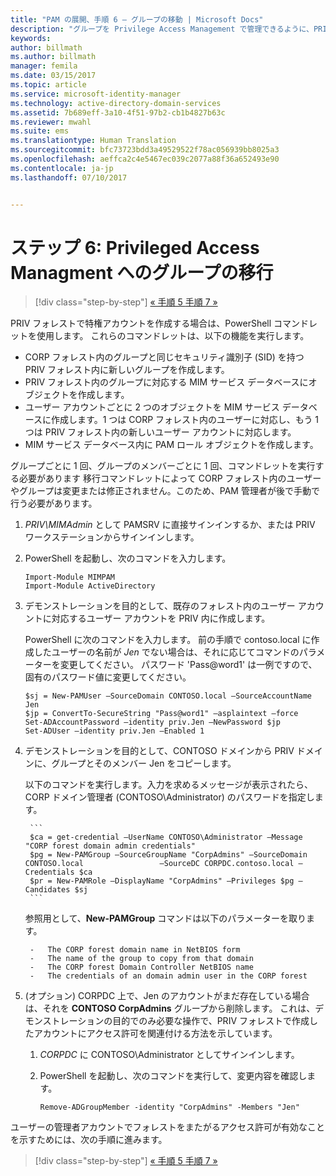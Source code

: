 ```yaml
---
title: "PAM の展開、手順 6 – グループの移動 | Microsoft Docs"
description: "グループを Privilege Access Management で管理できるように、PRIV フォレストに移動します。"
keywords: 
author: billmath
ms.author: billmath
manager: femila
ms.date: 03/15/2017
ms.topic: article
ms.service: microsoft-identity-manager
ms.technology: active-directory-domain-services
ms.assetid: 7b689eff-3a10-4f51-97b2-cb1b4827b63c
ms.reviewer: mwahl
ms.suite: ems
ms.translationtype: Human Translation
ms.sourcegitcommit: bfc73723bdd3a49529522f78ac056939bb8025a3
ms.openlocfilehash: aeffca2c4e5467ec039c2077a88f36a652493e90
ms.contentlocale: ja-jp
ms.lasthandoff: 07/10/2017


---
```


<a id="step-6--transition-a-group-to-privileged-access-management" class="xliff"></a>
# ステップ 6: Privileged Access Managment へのグループの移行

>[!div class="step-by-step"]
[« 手順 5 ](step-5-establish-trust-between-priv-corp-forests.md)
[手順 7 »](step-7-elevate-user-access.md)

PRIV フォレストで特権アカウントを作成する場合は、PowerShell コマンドレットを使用します。 これらのコマンドレットは、以下の機能を実行します。

- CORP フォレスト内のグループと同じセキュリティ識別子 (SID) を持つ PRIV フォレスト内に新しいグループを作成します。  
- PRIV フォレスト内のグループに対応する MIM サービス データベースにオブジェクトを作成します。  
- ユーザー アカウントごとに 2 つのオブジェクトを MIM サービス データベースに作成します。1 つは CORP フォレスト内のユーザーに対応し、もう 1 つは PRIV フォレスト内の新しいユーザー アカウントに対応します。  
- MIM サービス データベース内に PAM ロール オブジェクトを作成します。  

グループごとに 1 回、グループのメンバーごとに 1 回、コマンドレットを実行する必要があります 移行コマンドレットによって CORP フォレスト内のユーザーやグループは変更または修正されません。このため、PAM 管理者が後で手動で行う必要があります。

1. *PRIV\MIMAdmin* として PAMSRV に直接サインインするか、または PRIV ワークステーションからサインインします。

2.  PowerShell を起動し、次のコマンドを入力します。

    ```
    Import-Module MIMPAM
    Import-Module ActiveDirectory
    ```

3.  デモンストレーションを目的として、既存のフォレスト内のユーザー アカウントに対応するユーザー アカウントを PRIV 内に作成します。

    PowerShell に次のコマンドを入力します。  前の手順で contoso.local に作成したユーザーの名前が *Jen* でない場合は、それに応じてコマンドのパラメーターを変更してください。 パスワード 'Pass@word1' は一例ですので、固有のパスワード値に変更してください。

    ```
    $sj = New-PAMUser –SourceDomain CONTOSO.local –SourceAccountName Jen
    $jp = ConvertTo-SecureString "Pass@word1" –asplaintext –force
    Set-ADAccountPassword –identity priv.Jen –NewPassword $jp
    Set-ADUser –identity priv.Jen –Enabled 1
    ```

4. デモンストレーションを目的として、CONTOSO ドメインから PRIV ドメインに、グループとそのメンバー Jen をコピーします。

    以下のコマンドを実行します。入力を求めるメッセージが表示されたら、CORP ドメイン管理者 (CONTOSO\Administrator) のパスワードを指定します。

        ```
        $ca = get-credential –UserName CONTOSO\Administrator –Message "CORP forest domain admin credentials"
        $pg = New-PAMGroup –SourceGroupName "CorpAdmins" –SourceDomain CONTOSO.local                 –SourceDC CORPDC.contoso.local –Credentials $ca
        $pr = New-PAMRole –DisplayName "CorpAdmins" –Privileges $pg –Candidates $sj
        ```

    参照用として、**New-PAMGroup** コマンドは以下のパラメーターを取ります。

        -   The CORP forest domain name in NetBIOS form  
        -   The name of the group to copy from that domain  
        -   The CORP forest Domain Controller NetBIOS name  
        -   The credentials of an domain admin user in the CORP forest  

5.  (オプション) CORPDC 上で、Jen のアカウントがまだ存在している場合は、それを **CONTOSO CorpAdmins** グループから削除します。  これは、デモンストレーションの目的でのみ必要な操作で、PRIV フォレストで作成したアカウントにアクセス許可を関連付ける方法を示しています。

    1.  *CORPDC* に CONTOSO\Administrator としてサインインします。

    2.  PowerShell を起動し、次のコマンドを実行して、変更内容を確認します。

        ```
        Remove-ADGroupMember -identity "CorpAdmins" -Members "Jen"
        ```


ユーザーの管理者アカウントでフォレストをまたがるアクセス許可が有効なことを示すためには、次の手順に進みます。

>[!div class="step-by-step"]
[« 手順 5 ](step-5-establish-trust-between-priv-corp-forests.md)
[手順 7 »](step-7-elevate-user-access.md)

